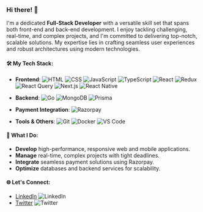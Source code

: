 ### Hi there! 👋

I'm a dedicated **Full-Stack Developer** with a versatile skill set that spans both front-end and back-end development. I enjoy tackling challenging, real-time, and complex projects, and I'm committed to delivering top-notch, scalable solutions. My expertise lies in crafting seamless user experiences and robust architectures using modern technologies.

#### 🛠️ My Tech Stack:

- **Frontend**:
  ![HTML](https://img.shields.io/badge/-HTML5-333333?style=flat&logo=html5)
  ![CSS](https://img.shields.io/badge/-CSS3-333333?style=flat&logo=css3)
  ![JavaScript](https://img.shields.io/badge/-JavaScript-333333?style=flat&logo=javascript)
  ![TypeScript](https://img.shields.io/badge/-TypeScript-333333?style=flat&logo=typescript)
  ![React](https://img.shields.io/badge/-React-333333?style=flat&logo=react)
  ![Redux](https://img.shields.io/badge/-Redux-333333?style=flat&logo=redux)
  ![React Query](https://img.shields.io/badge/-React%20Query-333333?style=flat&logo=react-query)
  ![Next.js](https://img.shields.io/badge/-Next.js-333333?style=flat&logo=next.js)
  ![React Native](https://img.shields.io/badge/-React%20Native-333333?style=flat&logo=react)

- **Backend**:
  ![Go](https://img.shields.io/badge/-Go-333333?style=flat&logo=go)
  ![MongoDB](https://img.shields.io/badge/-MongoDB-333333?style=flat&logo=mongodb)
  ![Prisma](https://img.shields.io/badge/-Prisma-333333?style=flat&logo=prisma)

- **Payment Integration**:
  ![Razorpay](https://img.shields.io/badge/-Razorpay-333333?style=flat&logo=razorpay)

- **Tools & Others**:
  ![Git](https://img.shields.io/badge/-Git-333333?style=flat&logo=git)
  ![Docker](https://img.shields.io/badge/-Docker-333333?style=flat&logo=docker)
  ![VS Code](https://img.shields.io/badge/-VS%20Code-333333?style=flat&logo=visual-studio-code)

#### 🚀 What I Do:
- **Develop** high-performance, responsive web and mobile applications.
- **Manage** real-time, complex projects with tight deadlines.
- **Integrate** seamless payment solutions using Razorpay.
- **Optimize** databases and backend services for scalability.

#### 🌐 Let's Connect:
- [LinkedIn](https://www.linkedin.com/in/your-profile) ![LinkedIn](https://img.shields.io/badge/-LinkedIn-333333?style=flat&logo=linkedin)
- [Twitter](https://twitter.com/your-profile) ![Twitter](https://img.shields.io/badge/-Twitter-333333?style=flat&logo=twitter)
